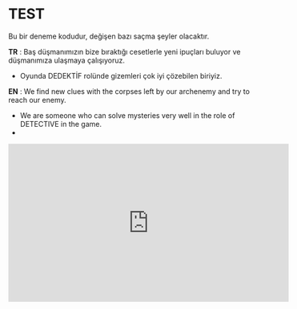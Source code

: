# TEST
Bu bir deneme kodudur, değişen bazı saçma şeyler olacaktır.

**TR** :
Baş düşmanımızın bize bıraktığı cesetlerle yeni ipuçları buluyor ve düşmanımıza ulaşmaya çalışıyoruz.
- Oyunda DEDEKTİF rolünde gizemleri çok iyi çözebilen biriyiz.

**EN** :
We find new clues with the corpses left by our archenemy and try to reach our enemy.
- We are someone who can solve mysteries very well in the role of DETECTIVE in the game.
- 
<iframe width="560" height="315" src="https://www.youtube.com/embed/I7QLrLH_lKE" title="YouTube video player" frameborder="0" allow="accelerometer; autoplay; clipboard-write; encrypted-media; gyroscope; picture-in-picture" allowfullscreen></iframe>
